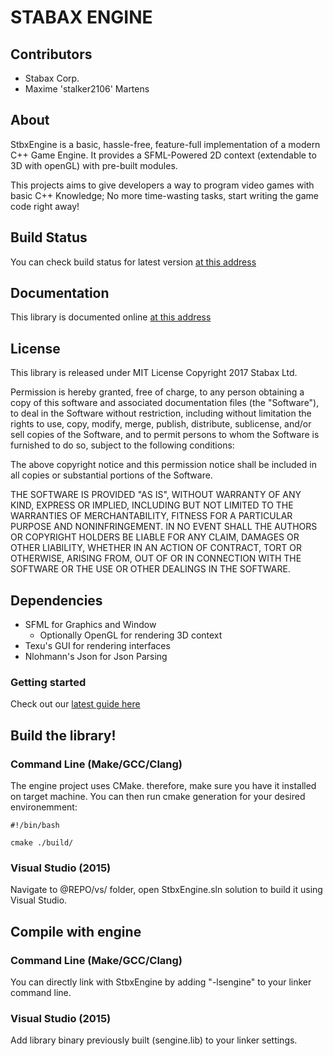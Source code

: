 # STABAX ENGINE #

## Contributors ##
+ Stabax Corp.
+ Maxime 'stalker2106' Martens

## About ##
StbxEngine is a basic, hassle-free, feature-full implementation of a modern C++ Game Engine.
It provides a SFML-Powered 2D context (extendable to 3D with openGL) with pre-built modules.

This projects aims to give developers a way to program video games with basic C++ Knowledge;
No more time-wasting tasks, start writing the game code right away!

## Build Status ##

You can check build status for latest version [at this address](http://stabax.org/stbxengine/)

## Documentation ##

This library is documented online [at this address](http://stabax.org/stbxengine/doc/)

## License ##

This library is released under MIT License
Copyright 2017 Stabax Ltd.

Permission is hereby granted, free of charge, to any person obtaining a copy of this software and associated documentation files (the "Software"), to deal in the Software without restriction, including without limitation the rights to use, copy, modify, merge, publish, distribute, sublicense, and/or sell copies of the Software, and to permit persons to whom the Software is furnished to do so, subject to the following conditions:

The above copyright notice and this permission notice shall be included in all copies or substantial portions of the Software.

THE SOFTWARE IS PROVIDED "AS IS", WITHOUT WARRANTY OF ANY KIND, EXPRESS OR IMPLIED, INCLUDING BUT NOT LIMITED TO THE WARRANTIES OF MERCHANTABILITY, FITNESS FOR A PARTICULAR PURPOSE AND NONINFRINGEMENT. IN NO EVENT SHALL THE AUTHORS OR COPYRIGHT HOLDERS BE LIABLE FOR ANY CLAIM, DAMAGES OR OTHER LIABILITY, WHETHER IN AN ACTION OF CONTRACT, TORT OR OTHERWISE, ARISING FROM, OUT OF OR IN CONNECTION WITH THE SOFTWARE OR THE USE OR OTHER DEALINGS IN THE SOFTWARE.

## Dependencies ##
+ SFML for Graphics and Window
  * Optionally OpenGL for rendering 3D context
+ Texu's GUI for rendering interfaces
+ Nlohmann's Json for Json Parsing


### Getting started ###

Check out our [latest guide here](http://stabax.org/stbxengine/doc/md_doc_GettingStarted.html)

## Build the library! ##

### Command Line (Make/GCC/Clang)

The engine project uses CMake. therefore, make sure you have it installed on target machine.
You can then run cmake generation for your desired environemment:

    #!/bin/bash

    cmake ./build/

### Visual Studio (2015)

Navigate to @REPO/vs/ folder, open StbxEngine.sln solution to build it using Visual Studio.

## Compile with engine ##

### Command Line (Make/GCC/Clang)

You can directly link with StbxEngine by adding "-lsengine" to your linker command line.

### Visual Studio (2015)

Add library binary previously built (sengine.lib) to your linker settings.